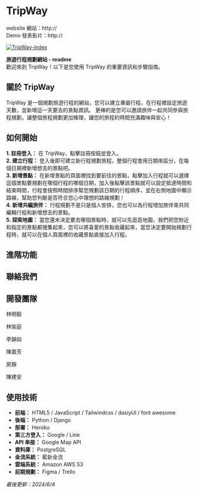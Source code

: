 # TripWay
website 網站：http://  
Demo 發表影片：http://  

[![TripWay-index](https://imgur.com/NUHb8dM)](website)

**旅遊行程規劃網站 - readme**  
歡迎來到 TripWay！以下是您使用 TripWay 的重要資訊和步驟指南。

## 關於 TripWay
TripWay 是一個規劃旅遊行程的網站，您可以建立專屬行程，在行程裡設定旅遊天數，並新增這一天要去的景點資訊。
更棒的是您可以邀請旅伴一起共同參與旅程規劃，讓整個旅程規劃更加條理，讓您的旅程的時間充滿趣味與安心！

## 如何開始
**1. 註冊登入：** 在 TripWay，點擊註冊按鈕並登入。  
**2. 建立行程：** 登入後即可建立新行程規劃旅程，整個行程會用日期來區分，在每個日期裡新增想去的景點吧。  
**3. 新增景點：** 在新增景點的頁面裡找到要前往的景點，點擊加入行程就可以選擇這個景點要規劃在哪個行程的哪個日期，加入後點擊該景點就可以設定抵達時間和結束時間，行程會按照時間排序幫您規劃該日期的行程順序，並在右側地圖中顯示路線，幫助您判斷是否符合您心中理想的路線規劃！  
**4. 新增共編旅伴：** 行程規劃不是只是個人安排，您也可以為行程增加旅伴來共同編輯行程和新增想去的景點。  
**5. 探索地圖：** 當您還未決定要去哪個景點時，就可以先逛逛地圖，我們把您附近和指定的景點都搜集起來，您可以將喜愛的景點收藏起來，當您決定要開始規劃行程時，就可以在個人頁面裡的收藏景點直接加入行程。  

## 進階功能

## 聯絡我們

## 開發團隊  
林明毅

林愉庭

李韻如

陳嘉芳

房錚

陳建安

## 使用技術
 - **前端：** HTML5 / JavaScript / Tailwindcss / dasiyUI / font awesome
 - **後端：** Python / Django
 - **部署：** Heroku
 - **第三方登入：** Google / Line
 - **API 串接：** Google Map API  
 - **資料庫：** PostgreSQL 
 - **金流系統：** 藍新金流
 - **雲端系統：** Amazon AWS S3
 - **前期規劃：** Figma / Trello

*最後更新：2024/6/4*